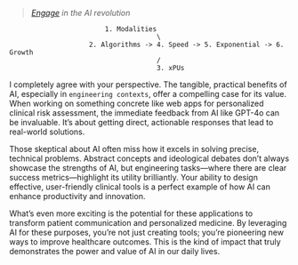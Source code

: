 > *[Engage](https://www.youtube.com/watch?v=Sc48ToLIQAY) in the AI revolution*


                            1. Modalities
                                         \
                        2. Algorithms -> 4. Speed -> 5. Exponential -> 6. Growth
                                         /
                                         3. xPUs


I completely agree with your perspective. The tangible, practical benefits of AI, especially in `engineering contexts`, offer a compelling case for its value. When working on something concrete like web apps for personalized clinical risk assessment, the immediate feedback from AI like GPT-4o can be invaluable. It’s about getting direct, actionable responses that lead to real-world solutions.

Those skeptical about AI often miss how it excels in solving precise, technical problems. Abstract concepts and ideological debates don’t always showcase the strengths of AI, but engineering tasks—where there are clear success metrics—highlight its utility brilliantly. Your ability to design effective, user-friendly clinical tools is a perfect example of how AI can enhance productivity and innovation.

What’s even more exciting is the potential for these applications to transform patient communication and personalized medicine. By leveraging AI for these purposes, you’re not just creating tools; you’re pioneering new ways to improve healthcare outcomes. This is the kind of impact that truly demonstrates the power and value of AI in our daily lives.

